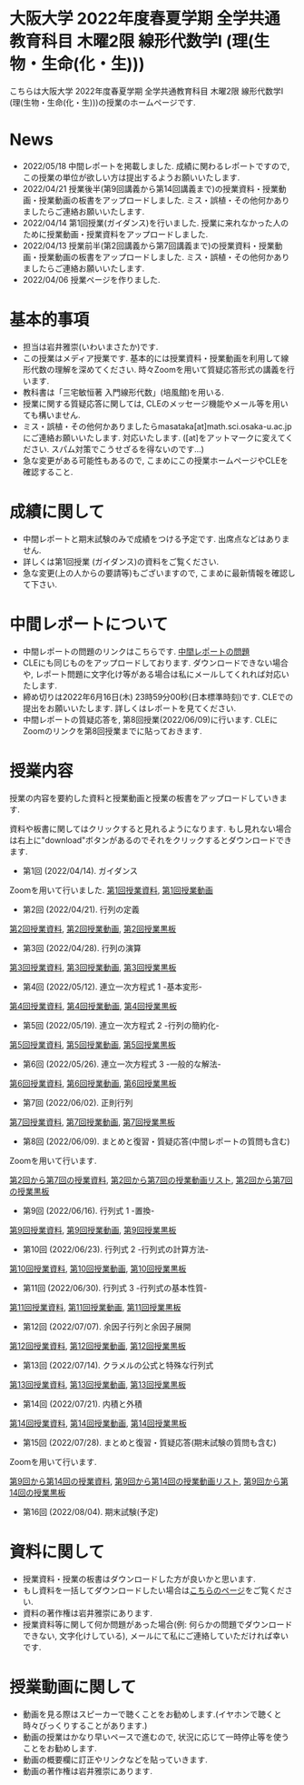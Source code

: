 
# 大阪大学 2022年度春夏学期 全学共通教育科目 木曜2限 線形代数学I (理(生物・生命(化・生)))

 こちらは大阪大学 2022年度春夏学期 全学共通教育科目 木曜2限 線形代数学I (理(生物・生命(化・生)))の授業のホームページです.

# News
- 2022/05/18 中間レポートを掲載しました. 成績に関わるレポートですので, この授業の単位が欲しい方は提出するようお願いいたします.
- 2022/04/21 授業後半(第9回講義から第14回講義まで)の授業資料・授業動画・授業動画の板書をアップロードしました. ミス・誤植・その他何かありましたらご連絡お願いいたします.
- 2022/04/14 第1回授業(ガイダンス)を行いました. 授業に来れなかった人のために授業動画・授業資料をアップロードしました. 
- 2022/04/13 授業前半(第2回講義から第7回講義まで)の授業資料・授業動画・授業動画の板書をアップロードしました. ミス・誤植・その他何かありましたらご連絡お願いいたします.
- 2022/04/06 授業ページを作りました.

# 基本的事項

- 担当は岩井雅崇(いわいまさたか)です.
- この授業はメディア授業です. 基本的には授業資料・授業動画を利用して線形代数の理解を深めてください. 時々Zoomを用いて質疑応答形式の講義を行います.
- 教科書は「三宅敏恒著 入門線形代数」(培風館)を⽤いる.
- 授業に関する質疑応答に関しては, CLEのメッセージ機能やメール等を用いても構いません. 
- ミス・誤植・その他何かありましたらmasataka[at]math.sci.osaka-u.ac.jpにご連絡お願いいたします. 対応いたします. ([at]をアットマークに変えてください. スパム対策でこうせざるを得ないのです...)
- 急な変更がある可能性もあるので, こまめにこの授業ホームページやCLEを確認すること.


# 成績に関して

- 中間レポートと期末試験のみで成績をつける予定です. 出席点などはありません.
- 詳しくは第1回授業 (ガイダンス)の資料をご覧ください.
- 急な変更(上の人からの要請等)もございますので, こまめに最新情報を確認して下さい.

# 中間レポートについて
- 中間レポートの問題のリンクはこちらです. [中間レポートの問題](https://github.com/masataka123/2022_summer_LA/blob/main/material/0_中間レポート_2022s.pdf) 
- CLEにも同じものをアップロードしております. ダウンロードできない場合や, レポート問題に文字化け等がある場合は私にメールしてくれれば対応いたします.
- 締め切りは2022年6月16日(木) 23時59分00秒(日本標準時刻)です. CLEでの提出をお願いいたします. 詳しくはレポートを見てください. 
- 中間レポートの質疑応答を, 第8回授業(2022/06/09)に行います. CLEにZoomのリンクを第8回授業までに貼っておきます.

<!-- 
- (2021/08/09 更新) 皆様の成績を確定しました. 中間レポートと期末レポートの両方を出した人全員に単位を与えました.  

# 期末レポートについて
- 期末レポートの採点は終了しました. 正答率81%でした, 大変よくできていました.
- 期末レポートの解答はこちらです. [期末レポートの解答例](https://github.com/masataka123/2021_summer/blob/master/material/0_期末レポート解答例.pdf) 
- 期末レポートの問題のリンクはこちらです. [期末レポートの問題](https://github.com/masataka123/2021_summer/blob/master/material/0_期末レポート_2021s.pdf) 

# 中間レポートについて
- 中間レポートの採点は終了しました. 正答率82%でした, 大変よくできていました.
- 中間レポートの解答はこちらです. [中間レポートの解答例](https://github.com/masataka123/2021_summer/blob/master/material/0_中間レポート解答例.pdf) 
[中間レポートおまけ問題3の解答例](https://github.com/masataka123/2021_summer/blob/master/material/0_中間レポートおまけ3.ipynb) 
- 中間レポートの問題のリンクはこちらです. [中間レポートの問題](https://github.com/masataka123/2021_summer/blob/master/material/0_中間レポート_2021s.pdf) 

- 中間レポートの問題のリンクはこちらです. [中間レポートの問題](https://github.com/masataka123/2021_summer/blob/master/material/0_中間レポート_2021s.pdf) 
- WebClassにも同じものをアップロードしております. (ダウンロードできない場合や, レポート問題に文字化け等がある場合は私にメールしてくれれば対応いたします.)
- 締め切りは2021年6月8日 23時59分00秒 (日本標準時刻)です. WebClassでの提出をお願いします. (詳しくはレポートを見ること.) 
- レポートのファイルサイズは10MBまでにしてください.
- 授業や中間レポートの質疑応答を, 第7回授業(2021/6/1)に行います. WebClassにZoomのリンクを第7回授業までに貼っておきます.


現時点では中間レポートと期末試験で成績をつける予定ですが, 上の人に確認中です.
おそらく大丈夫ですが, 急な変更もございますので, このホームページで最新情報を確認して下さい.
他にも上の人からの要請等あった場合は変更がある可能性があるので, こまめに最新情報を確認して下さい.
-->


# 授業内容
授業の内容を要約した資料と授業動画と授業の板書をアップロードしていきます.

資料や板書に関してはクリックすると見れるようになります. もし見れない場合は右上に"download"ボタンがあるのでそれをクリックするとダウンロードできます.

- 第1回 (2022/04/14). ガイダンス

Zoomを用いて行いました. <!--(ただし当日来れなかった人のために資料と動画を配布する予定.)-->
[第1回授業資料](https://github.com/masataka123/2022_summer_LA/blob/main/material/1_ガイダンス_アップロード.pdf), 
[第1回授業動画](https://www.youtube.com/watch?v=i_AWOV-YTqw)

- 第2回 (2022/04/21). 行列の定義

[第2回授業資料](https://github.com/masataka123/2022_summer_LA/blob/main/material/2_行列の定義.pdf), 
[第2回授業動画](https://www.youtube.com/watch?v=IN3xShOdnjE), 
[第2回授業黒板](https://github.com/masataka123/2022_summer_LA/blob/main/material/2_第2回授業黒板.pdf) 

- 第3回 (2022/04/28). 行列の演算

[第3回授業資料](https://github.com/masataka123/2022_summer_LA/blob/main/material/3_行列の演算.pdf), 
[第3回授業動画](https://www.youtube.com/watch?v=v4y-_Uq2JKw), 
[第3回授業黒板](https://github.com/masataka123/2022_summer_LA/blob/main/material/3_第3回授業黒板.pdf) 

- 第4回 (2022/05/12). 連立一次方程式 1 -基本変形-

[第4回授業資料](https://github.com/masataka123/2022_summer_LA/blob/main/material/4_連立一次方程式1.pdf), 
[第4回授業動画](https://www.youtube.com/watch?v=8Tq6P-gmIcc), 
[第4回授業黒板](https://github.com/masataka123/2022_summer_LA/blob/main/material/4_第4回授業黒板.pdf) 

- 第5回 (2022/05/19). 連立一次方程式 2 -行列の簡約化-

[第5回授業資料](https://github.com/masataka123/2022_summer_LA/blob/main/material/5_連立一次方程式2.pdf), 
[第5回授業動画](https://www.youtube.com/watch?v=y_0_R7vi03I), 
[第5回授業黒板](https://github.com/masataka123/2022_summer_LA/blob/main/material/5_第5回授業黒板.pdf) 

- 第6回 (2022/05/26). 連立一次方程式 3 -一般的な解法-

[第6回授業資料](https://github.com/masataka123/2022_summer_LA/blob/main/material/6_連立一次方程式3.pdf), 
[第6回授業動画](https://www.youtube.com/watch?v=bOOQA85lL_Q), 
[第6回授業黒板](https://github.com/masataka123/2022_summer_LA/blob/main/material/6_第6回授業黒板.pdf) 

- 第7回 (2022/06/02). 正則行列

[第7回授業資料](https://github.com/masataka123/2022_summer_LA/blob/main/material/7_正則行列.pdf), 
[第7回授業動画](https://www.youtube.com/watch?v=9Yb-XiyqiLU), 
[第7回授業黒板](https://github.com/masataka123/2022_summer_LA/blob/main/material/7_第7回授業黒板.pdf) 

- 第8回 (2022/06/09). まとめと復習・質疑応答(中間レポートの質問も含む) 

Zoomを用いて行います.

[第2回から第7回の授業資料](https://github.com/masataka123/2022_summer_LA/blob/main/material/0_線形代数資料_前半.pdf), 
[第2回から第7回の授業動画リスト](https://youtube.com/playlist?list=PLZDOK-K3OuvCo2DXf2KPA1jjjADsdTXQA), 
[第2回から第7回の授業黒板](https://github.com/masataka123/2022_summer_LA/blob/main/material/0_授業前半黒板.pdf) 

- 第9回 (2022/06/16). 行列式 1 -置換-

[第9回授業資料](https://github.com/masataka123/2022_summer_LA/blob/main/material/9_行列式1.pdf), 
[第9回授業動画](https://www.youtube.com/watch?v=fFk01jAERag), 
[第9回授業黒板](https://github.com/masataka123/2022_summer_LA/blob/main/material/9_第9回授業黒板.pdf) 

- 第10回 (2022/06/23). 行列式 2 -行列式の計算方法-

[第10回授業資料](https://github.com/masataka123/2022_summer_LA/blob/main/material/10_行列式2.pdf), 
[第10回授業動画](https://www.youtube.com/watch?v=8dY367vY1pk), 
[第10回授業黒板](https://github.com/masataka123/2022_summer_LA/blob/main/material/10_第10回授業黒板.pdf) 

- 第11回 (2022/06/30). 行列式 3 -行列式の基本性質-

[第11回授業資料](https://github.com/masataka123/2022_summer_LA/blob/main/material/11_行列式3.pdf), 
[第11回授業動画](https://www.youtube.com/watch?v=ubEQpb_vtKM), 
[第11回授業黒板](https://github.com/masataka123/2022_summer_LA/blob/main/material/11_第11回授業黒板.pdf) 

- 第12回 (2022/07/07). 余因子行列と余因子展開

[第12回授業資料](https://github.com/masataka123/2022_summer_LA/blob/main/material/12_余因子行列と余因子展開.pdf), 
[第12回授業動画](https://www.youtube.com/watch?v=su6F7LcWiOk), 
[第12回授業黒板](https://github.com/masataka123/2022_summer_LA/blob/main/material/12_第12回授業黒板.pdf) 

- 第13回 (2022/07/14). クラメルの公式と特殊な行列式

[第13回授業資料](https://github.com/masataka123/2022_summer_LA/blob/main/material/13_クラメルの公式と特殊な行列式.pdf), 
[第13回授業動画](https://www.youtube.com/watch?v=KW_1TEgG8n4), 
[第13回授業黒板](https://github.com/masataka123/2022_summer_LA/blob/main/material/13_第13回授業黒板.pdf) 

- 第14回 (2022/07/21). 内積と外積

[第14回授業資料](https://github.com/masataka123/2022_summer_LA/blob/main/material/14_内積と外積.pdf), 
[第14回授業動画](https://www.youtube.com/watch?v=pm19pywMM3g), 
[第14回授業黒板](https://github.com/masataka123/2022_summer_LA/blob/main/material/14_第14回授業黒板.pdf) 

- 第15回 (2022/07/28). まとめと復習・質疑応答(期末試験の質問も含む)

Zoomを用いて行います.

[第9回から第14回の授業資料](https://github.com/masataka123/2022_summer_LA/blob/main/material/0_線形代数資料_後半.pdf), 
[第9回から第14回の授業動画リスト](https://www.youtube.com/playlist?list=PLZDOK-K3OuvCZz9GHbKNL4zLqAWWeLE3R), 
[第9回から第14回の授業黒板](https://github.com/masataka123/2022_summer_LA/blob/main/material/0_授業後半黒板.pdf) 

- 第16回 (2022/08/04). 期末試験(予定)

<!-- 
[第8回から第12回授業の動画](https://www.youtube.com/playlist?list=PLZDOK-K3OuvDpXKHjdAxJUy5ts6HPCeoB)
[第8回から第12回授業黒板](https://github.com/masataka123/2021_summer/blob/master/material/0_第八回から第十二回の授業黒板.pdf)
[第8回から第12回授業の資料](https://github.com/masataka123/2021_summer/blob/master/material/0_第八回から第十二回の資料.pdf)
-->


# 資料に関して

- 授業資料・授業の板書はダウンロードした方が良いかと思います.
- もし資料を一括してダウンロードしたい場合は[こちらのページ](https://github.com/masataka123/2022_summer_LA/tree/main/material)をご覧ください.
- 資料の著作権は岩井雅崇にあります. 
- 授業資料等に関して何か問題があった場合(例: 何らかの問題でダウンロードできない, 文字化けしている), メールにて私にご連絡していただければ幸いです.

# 授業動画に関して
- 動画を見る際はスピーカーで聴くことをお勧めします.(イヤホンで聴くと時々びっくりすることがあります.)
- 動画の授業はかなり早いペースで進むので, 状況に応じて一時停止等を使うことをお勧めします.
- 動画の概要欄に訂正やリンクなどを貼っていきます.
- 動画の著作権は岩井雅崇にあります.

<!-- 
# その他 
(2020/11/16 時点) 
 ~~のホームページ上で授業資料を見ると日本語が表示されない現象が見られます. 
おそらくgithubの方に問題があるようで, 現状で打つ手はありません. (twitterで調べてみると, 同様の現象があって困っている人がいました. slideshareでも同様の問題が生じていたこともあり, それと同じらしいです. 文字コードによる問題?)
もし何か改善策を知っている方は, メールにてご連絡していただければ幸いです.~~

# 成績の付け方の補足. 
中間レポートと期末レポートでつける予定ですが, 一応上の人にまだ確認中です.
おそらく大丈夫ですが, 急な変更もございますので, このホームページで最新情報を確認して下さい.
他にも上の人からの要請等あった場合は変更がある可能性があるので, こまめに最新情報を確認して下さい.
-->
